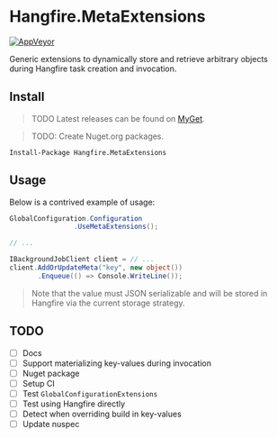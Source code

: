 # Hangfire.MetaExtensions

[![AppVeyor](https://img.shields.io/appveyor/ci/Silvenga/hangfire-TODO.svg?maxAge=2592000&style=flat-square)](https://ci.appveyor.com/project/Silvenga/hangfire-TODO)

Generic extensions to dynamically store and retrieve arbitrary objects during Hangfire task creation and invocation. 

## Install

> TODO
Latest releases can be found on [MyGet](https://www.myget.org/F/silvenga/api/v2).

> TODO: Create Nuget.org packages.
```
Install-Package Hangfire.MetaExtensions
```

## Usage

Below is a contrived example of usage:

```csharp
GlobalConfiguration.Configuration
                .UseMetaExtensions();

// ...

IBackgroundJobClient client = // ...
client.AddOrUpdateMeta("key", new object())
       .Enqueue(() => Console.WriteLine());

```

> Note that the value must JSON serializable and will be stored in Hangfire via the current storage strategy.

## TODO

- [ ] Docs
- [ ] Support materializing key-values during invocation
- [ ] Nuget package
- [ ] Setup CI
- [ ] Test `GlobalConfigurationExtensions`
- [ ] Test using Hangfire directly
- [ ] Detect when overriding build in key-values
- [ ] Update nuspec